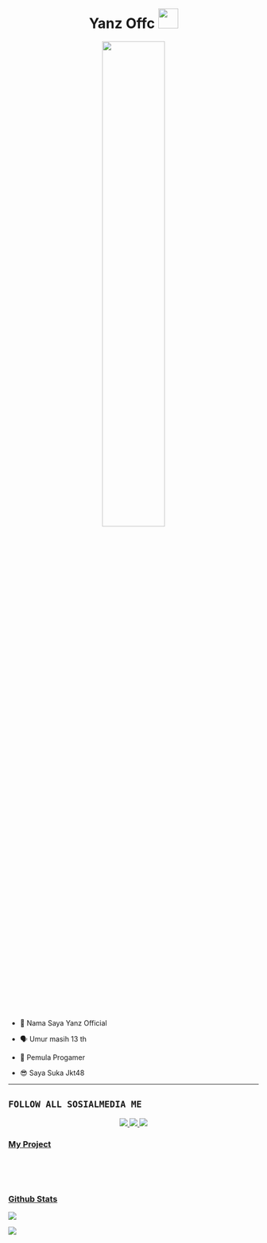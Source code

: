 <h1 align="center">Yanz Offc <img src="https://user-images.githubusercontent.com/1303154/88677602-1635ba80-d120-11ea-84d8-d263ba5fc3c0.gif" width="40px" alt=""><br></h1>
<p align="center">
<img style="width: 50%;" src="https://yanzoffc.vercel.app/img/logo.jpg" />
</p>

<p align="center">

- 👼 Nama Saya Yanz Official

- 🗣️ Umur masih 13 th

- 🔭 Pemula Progamer
 
- 😎 Saya Suka Jkt48
</p>

------

## ```FOLLOW ALL SOSIALMEDIA ME```
<p align="center">
<a href="https://instagram.com/YanzDecoder"><img src="https://img.shields.io/badge/Instagram-E4405F?style=for-the-badge&logo=instagram&logoColor=white"/> 
<a href="https://wa.me/6288228895081"><img src="https://img.shields.io/badge/WhatsApp-25D366?style=for-the-badge&logo=whatsapp&logoColor=white" />
<a href="https://youtube.com/Yanz_Music"><img src="https://img.shields.io/badge/YouTube Zero YT7-ff0000?style=for-the-badge&logo=youtube&logoColor=ff000000&link=https://youtube.com/ZeroYT7" /><br>
</p>

<h3 align="left">My Project</h3>
<p align="left">
  <a href="https://repostory-project.vercel.app/post1" /></br>
  <a href="https://repostory-project.vercel.app/post2" /></br>
  <a href="https://repostory-project.vercel.app/post3" /></br>
</p>

<h3 align="left">Github Stats</h3>
<p align="left">
<img src="https://github-readme-stats.vercel.app/api?username=Zero-YT7&bg_color=30,e96443,904e95&title_color=fff&text_color=fff&count_private=true&include_all_commits=true&icon_color=fff&hide_border=false&show_icons=falze" /></a>
</p> 

<p align="left">
  <a href="https://github.com/YanzOffc"><img src="https://github-readme-stats.vercel.app/api/top-langs?username=Zero-YT7&bg_color=30,e96443,904e95&title_color=fff&text_color=fff&hide_border=true&hide_title=false&show_icons=true&layout=compact&langs_count=10" /></a>
</p>
